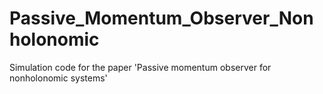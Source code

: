 # Passive_Momentum_Observer_Nonholonomic
Simulation code for the paper 'Passive momentum observer for nonholonomic systems'
